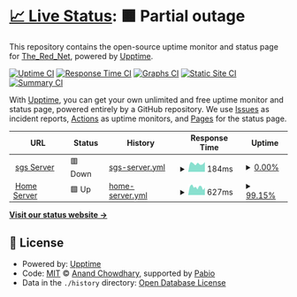 # [📈 Live Status](https://TheRedNet.github.io/upptime): <!--live status--> **🟧 Partial outage**

This repository contains the open-source uptime monitor and status page for [The_Red_Net](https://TheRedNet.github.io/upptime), powered by [Upptime](https://github.com/upptime/upptime).

[![Uptime CI](https://github.com/TheRedNet/upptime/workflows/Uptime%20CI/badge.svg)](https://github.com/TheRedNet/upptime/actions?query=workflow%3A%22Uptime+CI%22)
[![Response Time CI](https://github.com/TheRedNet/upptime/workflows/Response%20Time%20CI/badge.svg)](https://github.com/TheRedNet/upptime/actions?query=workflow%3A%22Response+Time+CI%22)
[![Graphs CI](https://github.com/TheRedNet/upptime/workflows/Graphs%20CI/badge.svg)](https://github.com/TheRedNet/upptime/actions?query=workflow%3A%22Graphs+CI%22)
[![Static Site CI](https://github.com/TheRedNet/upptime/workflows/Static%20Site%20CI/badge.svg)](https://github.com/TheRedNet/upptime/actions?query=workflow%3A%22Static+Site+CI%22)
[![Summary CI](https://github.com/TheRedNet/upptime/workflows/Summary%20CI/badge.svg)](https://github.com/TheRedNet/upptime/actions?query=workflow%3A%22Summary+CI%22)

With [Upptime](https://upptime.js.org), you can get your own unlimited and free uptime monitor and status page, powered entirely by a GitHub repository. We use [Issues](https://github.com/TheRedNet/upptime/issues) as incident reports, [Actions](https://github.com/TheRedNet/upptime/actions) as uptime monitors, and [Pages](https://TheRedNet.github.io/upptime) for the status page.

<!--start: status pages-->
<!-- This summary is generated by Upptime (https://github.com/upptime/upptime) -->
<!-- Do not edit this manually, your changes will be overwritten -->
<!-- prettier-ignore -->
| URL | Status | History | Response Time | Uptime |
| --- | ------ | ------- | ------------- | ------ |
| <img alt="" src="https://icons.duckduckgo.com/ip3/pmx01t.therednet.de.ico" height="13"> [sgs Server](https://pmx01t.therednet.de) | 🟥 Down | [sgs-server.yml](https://github.com/TheRedNet/upptime/commits/HEAD/history/sgs-server.yml) | <details><summary><img alt="Response time graph" src="./graphs/sgs-server/response-time-week.png" height="20"> 184ms</summary><br><a href="https://uptime.therednet.de/history/sgs-server"><img alt="Response time 267" src="https://img.shields.io/endpoint?url=https%3A%2F%2Fraw.githubusercontent.com%2FTheRedNet%2Fupptime%2FHEAD%2Fapi%2Fsgs-server%2Fresponse-time.json"></a><br><a href="https://uptime.therednet.de/history/sgs-server"><img alt="24-hour response time 217" src="https://img.shields.io/endpoint?url=https%3A%2F%2Fraw.githubusercontent.com%2FTheRedNet%2Fupptime%2FHEAD%2Fapi%2Fsgs-server%2Fresponse-time-day.json"></a><br><a href="https://uptime.therednet.de/history/sgs-server"><img alt="7-day response time 184" src="https://img.shields.io/endpoint?url=https%3A%2F%2Fraw.githubusercontent.com%2FTheRedNet%2Fupptime%2FHEAD%2Fapi%2Fsgs-server%2Fresponse-time-week.json"></a><br><a href="https://uptime.therednet.de/history/sgs-server"><img alt="30-day response time 197" src="https://img.shields.io/endpoint?url=https%3A%2F%2Fraw.githubusercontent.com%2FTheRedNet%2Fupptime%2FHEAD%2Fapi%2Fsgs-server%2Fresponse-time-month.json"></a><br><a href="https://uptime.therednet.de/history/sgs-server"><img alt="1-year response time 267" src="https://img.shields.io/endpoint?url=https%3A%2F%2Fraw.githubusercontent.com%2FTheRedNet%2Fupptime%2FHEAD%2Fapi%2Fsgs-server%2Fresponse-time-year.json"></a></details> | <details><summary><a href="https://uptime.therednet.de/history/sgs-server">0.00%</a></summary><a href="https://uptime.therednet.de/history/sgs-server"><img alt="All-time uptime 17.38%" src="https://img.shields.io/endpoint?url=https%3A%2F%2Fraw.githubusercontent.com%2FTheRedNet%2Fupptime%2FHEAD%2Fapi%2Fsgs-server%2Fuptime.json"></a><br><a href="https://uptime.therednet.de/history/sgs-server"><img alt="24-hour uptime 0.00%" src="https://img.shields.io/endpoint?url=https%3A%2F%2Fraw.githubusercontent.com%2FTheRedNet%2Fupptime%2FHEAD%2Fapi%2Fsgs-server%2Fuptime-day.json"></a><br><a href="https://uptime.therednet.de/history/sgs-server"><img alt="7-day uptime 0.00%" src="https://img.shields.io/endpoint?url=https%3A%2F%2Fraw.githubusercontent.com%2FTheRedNet%2Fupptime%2FHEAD%2Fapi%2Fsgs-server%2Fuptime-week.json"></a><br><a href="https://uptime.therednet.de/history/sgs-server"><img alt="30-day uptime 1.38%" src="https://img.shields.io/endpoint?url=https%3A%2F%2Fraw.githubusercontent.com%2FTheRedNet%2Fupptime%2FHEAD%2Fapi%2Fsgs-server%2Fuptime-month.json"></a><br><a href="https://uptime.therednet.de/history/sgs-server"><img alt="1-year uptime 17.38%" src="https://img.shields.io/endpoint?url=https%3A%2F%2Fraw.githubusercontent.com%2FTheRedNet%2Fupptime%2FHEAD%2Fapi%2Fsgs-server%2Fuptime-year.json"></a></details>
| <img alt="" src="https://icons.duckduckgo.com/ip3/proxmox.therednet.de.ico" height="13"> [Home Server](https://proxmox.therednet.de) | 🟩 Up | [home-server.yml](https://github.com/TheRedNet/upptime/commits/HEAD/history/home-server.yml) | <details><summary><img alt="Response time graph" src="./graphs/home-server/response-time-week.png" height="20"> 627ms</summary><br><a href="https://uptime.therednet.de/history/home-server"><img alt="Response time 565" src="https://img.shields.io/endpoint?url=https%3A%2F%2Fraw.githubusercontent.com%2FTheRedNet%2Fupptime%2FHEAD%2Fapi%2Fhome-server%2Fresponse-time.json"></a><br><a href="https://uptime.therednet.de/history/home-server"><img alt="24-hour response time 576" src="https://img.shields.io/endpoint?url=https%3A%2F%2Fraw.githubusercontent.com%2FTheRedNet%2Fupptime%2FHEAD%2Fapi%2Fhome-server%2Fresponse-time-day.json"></a><br><a href="https://uptime.therednet.de/history/home-server"><img alt="7-day response time 627" src="https://img.shields.io/endpoint?url=https%3A%2F%2Fraw.githubusercontent.com%2FTheRedNet%2Fupptime%2FHEAD%2Fapi%2Fhome-server%2Fresponse-time-week.json"></a><br><a href="https://uptime.therednet.de/history/home-server"><img alt="30-day response time 595" src="https://img.shields.io/endpoint?url=https%3A%2F%2Fraw.githubusercontent.com%2FTheRedNet%2Fupptime%2FHEAD%2Fapi%2Fhome-server%2Fresponse-time-month.json"></a><br><a href="https://uptime.therednet.de/history/home-server"><img alt="1-year response time 565" src="https://img.shields.io/endpoint?url=https%3A%2F%2Fraw.githubusercontent.com%2FTheRedNet%2Fupptime%2FHEAD%2Fapi%2Fhome-server%2Fresponse-time-year.json"></a></details> | <details><summary><a href="https://uptime.therednet.de/history/home-server">99.15%</a></summary><a href="https://uptime.therednet.de/history/home-server"><img alt="All-time uptime 99.72%" src="https://img.shields.io/endpoint?url=https%3A%2F%2Fraw.githubusercontent.com%2FTheRedNet%2Fupptime%2FHEAD%2Fapi%2Fhome-server%2Fuptime.json"></a><br><a href="https://uptime.therednet.de/history/home-server"><img alt="24-hour uptime 100.00%" src="https://img.shields.io/endpoint?url=https%3A%2F%2Fraw.githubusercontent.com%2FTheRedNet%2Fupptime%2FHEAD%2Fapi%2Fhome-server%2Fuptime-day.json"></a><br><a href="https://uptime.therednet.de/history/home-server"><img alt="7-day uptime 99.15%" src="https://img.shields.io/endpoint?url=https%3A%2F%2Fraw.githubusercontent.com%2FTheRedNet%2Fupptime%2FHEAD%2Fapi%2Fhome-server%2Fuptime-week.json"></a><br><a href="https://uptime.therednet.de/history/home-server"><img alt="30-day uptime 99.31%" src="https://img.shields.io/endpoint?url=https%3A%2F%2Fraw.githubusercontent.com%2FTheRedNet%2Fupptime%2FHEAD%2Fapi%2Fhome-server%2Fuptime-month.json"></a><br><a href="https://uptime.therednet.de/history/home-server"><img alt="1-year uptime 99.72%" src="https://img.shields.io/endpoint?url=https%3A%2F%2Fraw.githubusercontent.com%2FTheRedNet%2Fupptime%2FHEAD%2Fapi%2Fhome-server%2Fuptime-year.json"></a></details>

<!--end: status pages-->

[**Visit our status website →**](https://TheRedNet.github.io/upptime)

## 📄 License

- Powered by: [Upptime](https://github.com/upptime/upptime)
- Code: [MIT](./LICENSE) © [Anand Chowdhary](https://anandchowdhary.com), supported by [Pabio](https://pabio.com)
- Data in the `./history` directory: [Open Database License](https://opendatacommons.org/licenses/odbl/1-0/)
